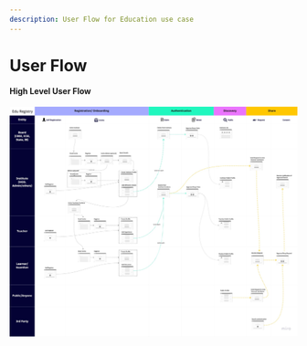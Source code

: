 ```yaml
---
description: User Flow for Education use case
---
```


# User Flow

#### High Level User Flow

![](<../../.gitbook/assets/NDEAR - User Flow for Demo (1).jpeg>)

